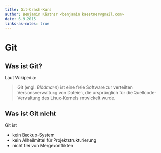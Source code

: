 ```yaml
---
title: Git-Crash-Kurs
author: Benjamin Kästner <benjamin.kaestner@gmail.com>
date: 6.9.2015
links-as-notes: true
---
```

# Git
## Was ist Git?

Laut Wikipedia:

> Git (engl. _Blödmann_) ist eine freie Software zur verteilten
> Versionsverwaltung von Dateien, die ursprünglich für die Quellcode-Verwaltung
> des Linux-Kernels entwickelt wurde.

## Was ist Git nicht

Git ist

- kein Backup-System
- kein Allheilmittel für Projektstrukturierung
- nicht frei von Mergekonflikten